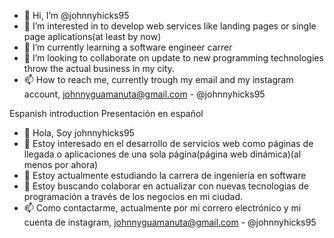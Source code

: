 - 👋 Hi, I’m @johnnyhicks95
- 👀 I’m interested in to develop web services like landing pages or single page aplications(at least by now)
- 🌱 I’m currently learning a software engineer carrer 
- 💞️ I’m looking to collaborate on update to new programming technologies throw the actual business in my city.
- 📫 How to reach me, currently trough my email and my instagram account, johnnyguamanuta@gmail.com - @johnnyhicks95

Espanish introduction
Presentación en español
- 👋 Hola, Soy johnnyhicks95
- 👀 Estoy interesado en el desarrollo de servicios web como páginas de llegada o aplicaciones de una sola página(página web dinámica)(al menos por ahora)
- 🌱 Estoy actualmente estudiando la carrera de ingeniería en software
- 💞️ Estoy buscando colaborar en actualizar con nuevas tecnologias de programación a través de los negocios en mi ciudad.
- 📫 Como contactarme, actualmente por mi correro electrónico y mi cuenta de instagram,  johnnyguamanuta@gmail.com - @johnnyhicks95
